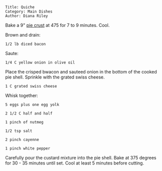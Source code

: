 ~~~ recipe-info
Title: Quiche
Category: Main Dishes
Author: Diana Riley
~~~

Bake a 9"
[pie crust](https://craigahobbs.github.io/markdown-book/#id=PieCrust&categories.0=Desserts&url=https://craigahobbs.github.io/hobbs-family-cookbook/HobbsFamilyCookbook.json)
at 475 for 7 to 9 minutes. Cool.

Brown and drain:

~~~ recipe-ingredients
1/2 lb diced bacon
~~~

Saute:

~~~ recipe-ingredients
1/4 C yellow onion in olive oil
~~~

Place the crisped bwacon and sauteed onion in the bottom of the cooked pie shell. Sprinkle with the
grated swiss cheese.

~~~ recipe-ingredients
1 C grated swiss cheese
~~~

Whisk together:

~~~ recipe-ingredients
5 eggs plus one egg yolk

2 1/2 C half and half

1 pinch of nutmeg

1/2 tsp salt

2 pinch cayenne

1 pinch white pepper
~~~

Carefully pour the custard mixture into the pie shell. Bake at 375 degrees for 30 - 35 minutes until
set. Cool at least 5 minutes before cutting.
